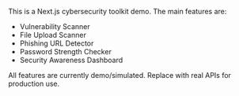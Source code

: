 <!-- Use this file to provide workspace-specific custom instructions to Copilot. For more details, visit https://code.visualstudio.com/docs/copilot/copilot-customization#_use-a-githubcopilotinstructionsmd-file -->

This is a Next.js cybersecurity toolkit demo. The main features are:
- Vulnerability Scanner
- File Upload Scanner
- Phishing URL Detector
- Password Strength Checker
- Security Awareness Dashboard

All features are currently demo/simulated. Replace with real APIs for production use.
